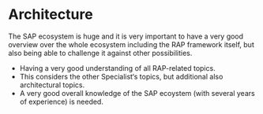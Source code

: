 # Architecture

The SAP ecosystem is huge and it is very important to have a very good overview over the whole ecosystem including the RAP framework itself, but also being able to challenge it against other possibilities.

- Having a very good understanding of all RAP-related topics.
- This considers the other Specialist‘s topics, but additional also architectural topics.
- A very good overall knowledge of the SAP ecoystem (with several years of experience) is needed.
